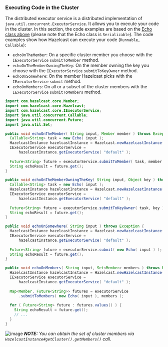 

### Executing Code in the Cluster

The distributed executor service is a distributed implementation of `java.util.concurrent.ExecutorService`. It allows you to execute your code in the cluster. In this section, the code examples are based on the [Echo class above](#implementing-a-callable-task) (please note that the Echo class is `Serializable`). The code examples show how Hazelcast can execute your code (`Runnable, Callable`):

- `echoOnTheMember`: On a specific cluster member you choose with the `IExecutorService` `submitToMember` method.
- `echoOnTheMemberOwningTheKey`: On the member owning the key you choose with the `IExecutorService` `submitToKeyOwner` method.
- `echoOnSomewhere`: On the member Hazelcast picks with the `IExecutorService` `submit` method.
- `echoOnMembers`: On all or a subset of the cluster members with the `IExecutorService` `submitToMembers` method.

```java
import com.hazelcast.core.Member;
import com.hazelcast.core.Hazelcast;
import com.hazelcast.core.IExecutorService;
import java.util.concurrent.Callable;
import java.util.concurrent.Future;   
import java.util.Set;

public void echoOnTheMember( String input, Member member ) throws Exception {
  Callable<String> task = new Echo( input );
  HazelcastInstance hazelcastInstance = Hazelcast.newHazelcastInstance();
  IExecutorService executorService = 
      hazelcastInstance.getExecutorService( "default" );
      
  Future<String> future = executorService.submitToMember( task, member );
  String echoResult = future.get();
}

public void echoOnTheMemberOwningTheKey( String input, Object key ) throws Exception {
  Callable<String> task = new Echo( input );
  HazelcastInstance hazelcastInstance = Hazelcast.newHazelcastInstance();
  IExecutorService executorService =
      hazelcastInstance.getExecutorService( "default" );
      
  Future<String> future = executorService.submitToKeyOwner( task, key );
  String echoResult = future.get();
}

public void echoOnSomewhere( String input ) throws Exception { 
  HazelcastInstance hazelcastInstance = Hazelcast.newHazelcastInstance();
  IExecutorService executorService =
      hazelcastInstance.getExecutorService( "default" );
      
  Future<String> future = executorService.submit( new Echo( input ) );
  String echoResult = future.get();
}

public void echoOnMembers( String input, Set<Member> members ) throws Exception {
  HazelcastInstance hazelcastInstance = Hazelcast.newHazelcastInstance();
  IExecutorService executorService = 
      hazelcastInstance.getExecutorService( "default" );
      
  Map<Member, Future<String>> futures = executorService
      .submitToMembers( new Echo( input ), members );
      
  for ( Future<String> future : futures.values() ) {
    String echoResult = future.get();
    // ...
  }
}
```


![image](images/NoteSmall.jpg) ***NOTE:*** *You can obtain the set of cluster members via `HazelcastInstance#getCluster().getMembers()` call.*


